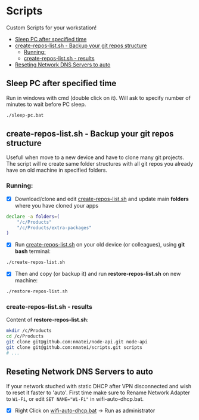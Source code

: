 # Scripts

Custom Scripts for your workstation!

<!-- START doctoc generated TOC please keep comment here to allow auto update -->
<!-- DON'T EDIT THIS SECTION, INSTEAD RE-RUN doctoc TO UPDATE -->

- [Sleep PC after specified time](#sleep-pc-after-specified-time)
- [create-repos-list.sh - Backup your git repos structure](#create-repos-listsh---backup-your-git-repos-structure)
  - [Running:](#running)
  - [create-repos-list.sh - results](#create-repos-listsh---results)
- [Reseting Network DNS Servers to auto](#reseting-network-dns-servers-to-auto)

<!-- END doctoc generated TOC please keep comment here to allow auto update -->

## Sleep PC after specified time

Run in windows with cmd (double click on it).
Will ask to specify number of minutes to wait before PC sleep.

```sh
./sleep-pc.bat
```

## create-repos-list.sh - Backup your git repos structure

Usefull when move to a new device and have to clone many git projects.
The script will re create same folder structures with all git repos you already have on old machine in specified folders.

### Running:

- [x] Download/clone and edit [create-repos-list.sh](create-repos-list.sh) and update main **folders** where you have cloned your apps

```sh
declare -a folders=(
    "/c/Products"
    "/c/Products/extra-packages"
)
```

- [x] Run [create-repos-list.sh](create-repos-list.sh) on your old device (or colleagues), using **git bash** terminal:

```sh
./create-repos-list.sh
```

- [x] Then and copy (or backup it) and run **restore-repos-list.sh** on new machine:

```sh
./restore-repos-list.sh
```

### create-repos-list.sh - results

Content of **restore-repos-list.sh**:

```sh
mkdir /c/Products
cd /c/Products
git clone git@github.com:nmatei/node-api.git node-api
git clone git@github.com:nmatei/scripts.git scripts
# ...
```

## Reseting Network DNS Servers to auto

If your network stuched with static DHCP after VPN disconnected and wish to reset it faster to 'auto'.
First time make sure to Rename Network Adapter to `Wi-Fi`, or edit `SET NAME="Wi-Fi"` in wifi-auto-dhcp.bat.

- [x] Right Click on [wifi-auto-dhcp.bat](wifi-auto-dhcp.bat) -> Run as administrator
